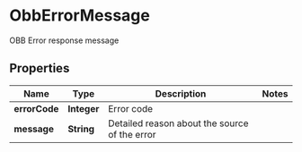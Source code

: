 

# ObbErrorMessage

OBB Error response message

## Properties

| Name | Type | Description | Notes |
|------------ | ------------- | ------------- | -------------|
|**errorCode** | **Integer** | Error code |  |
|**message** | **String** | Detailed reason about the source of the error |  |



